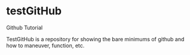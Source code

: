 # testGitHub
Github Tutorial

TestGitHub is a repository for showing the bare minimums of github
and how to maneuver, function, etc.
